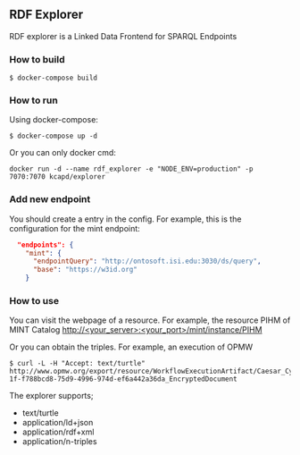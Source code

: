 ## RDF Explorer

RDF explorer is a Linked Data Frontend for SPARQL Endpoints


### How to build 

```shell
$ docker-compose build
```

### How to run 

Using docker-compose:

```shell
$ docker-compose up -d
```

Or you can only docker cmd: 

```shell
docker run -d --name rdf_explorer -e "NODE_ENV=production" -p 7070:7070 kcapd/explorer
```

### Add new endpoint

You should create a entry in the config. For example, this is the configuration for the mint endpoint:


```json
  "endpoints": {
    "mint": {
      "endpointQuery": "http://ontosoft.isi.edu:3030/ds/query",
      "base": "https://w3id.org"
    }
```

### How to use

You can visit the webpage of a resource. For example, the resource PIHM of MINT Catalog [http://<your_server>:<your_port>/mint/instance/PIHM](http://ontosoft.isi.edu:7070/mint/instance/pihm)


Or you can obtain the triples. For example, an execution of OPMW

```shell
$ curl -L -H "Accept: text/turtle" http://www.opmw.org/export/resource/WorkflowExecutionArtifact/Caesar_Cypher-1f-f788bcd8-75d9-4996-974d-ef6a442a36da_EncryptedDocument
```

The explorer supports;

- text/turtle 
- application/ld+json
- application/rdf+xml
- application/n-triples
